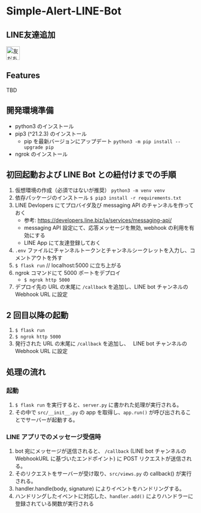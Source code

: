 # Simple-Alert-LINE-Bot

## LINE友達追加

<a href="https://lin.ee/Ha5GnFv"><img src="https://scdn.line-apps.com/n/line_add_friends/btn/ja.png" alt="友だち追加" height="36" border="0"></a>

## Features

TBD

## 開発環境準備

- python3 のインストール
- pip3 (^21.2.3) のインストール
  - pip を最新バージョンにアップデート `python3 -m pip install --upgrade pip`
- ngrok のインストール

## 初回起動および LINE Bot との紐付けまでの手順

1. 仮想環境の作成（必須ではないが推奨）
   `python3 -m venv venv`
1. 依存パッケージのインストール
   `$ pip3 install -r requirements.txt`
1. LINE Devlopers にてプロバイダ及び messaging API のチャンネルを作っておく
   - 参考: https://developers.line.biz/ja/services/messaging-api/
   - messaging API 設定にて、応答メッセージを無効, webhook の利用を有効にする
   - LINE App にて友達登録しておく
1. `.env` ファイルにチャンネルトークンとチャンネルシークレットを入力し、コメントアウトを外す
1. `$ flask run` // localhost:5000 に立ち上がる
1. ngrok コマンドにて 5000 ポートをデプロイ
   - `$ ngrok http 5000`
1. デプロイ先の URL の末尾に `/callback` を追加し、LINE bot チャンネルの Webhook URL に設定

## 2 回目以降の起動

1. `$ flask run`
1. `$ ngrok http 5000`
1. 発行された URL の末尾に `/callback` を追加し、　 LINE bot チャンネルの Webhook URL に設定

## 処理の流れ

### 起動

1. `$ flask run` を実行すると、`server.py` に書かれた処理が実行される。
1. その中で `src/__init__.py` の app を取得し、`app.run()` が呼び出されることでサーバーが起動する。

### LINE アプリでのメッセージ受信時

1. bot 宛にメッセージが送信されると、 `/callback` (LINE bot チャンネルの WebhookURL に基づいたエンドポイント) に POST リクエストが送信される。
1. そのリクエストをサーバーが受け取り、`src/views.py` の callback() が実行される。
1. handler.handle(body, signature) によりイベントをハンドリングする。
1. ハンドリングしたイベントに対応した、`handler.add()` によりハンドラーに登録されている関数が実行される
